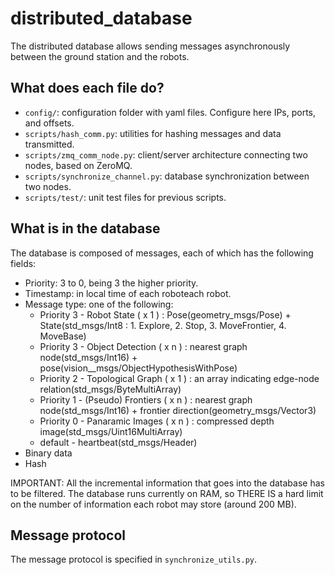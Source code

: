 distributed_database
====================

The distributed database allows sending messages asynchronously between the
ground station and the robots.

What does each file do?
----------------------

- `config/`: configuration folder with yaml files. Configure here IPs,
  ports, and offsets.
- `scripts/hash_comm.py`: utilities for hashing messages and data
  transmitted.
- `scripts/zmq_comm_node.py`: client/server architecture connecting two
  nodes, based on ZeroMQ.
- `scripts/synchronize_channel.py`: database synchronization between two
  nodes.
- `scripts/test/`: unit test files for previous scripts.


What is in the database
------------------------

The database is composed of messages, each of which has the following
fields:

 - Priority: 3 to 0, being 3 the higher priority.
 - Timestamp: in local time of each roboteach robot.
 - Message type: one of the following:
   - Priority 3 - Robot State ( x 1 ) : Pose(geometry_msgs/Pose) + State(std_msgs/Int8 : 1. Explore, 2. Stop, 3. MoveFrontier, 4. MoveBase)
   - Priority 3 - Object Detection ( x n ) : nearest graph node(std_msgs/Int16) + pose(vision__msgs/ObjectHypothesisWithPose)
   - Priority 2 - Topological Graph ( x 1 ) : an array indicating edge-node relation(std_msgs/ByteMultiArray)
   - Priority 1 - (Pseudo) Frontiers ( x n ) : nearest graph node(std_msgs/Int16) + frontier direction(geometry_msgs/Vector3)
   - Priority 0 - Panaramic Images ( x n ) : compressed depth image(std_msgs/Uint16MultiArray)
   - default - heartbeat(std_msgs/Header)
 - Binary data
 - Hash

IMPORTANT: All the incremental information that goes into the database
has to be filtered. The database runs currently on RAM, so THERE IS a
hard limit on the number of information each robot may store (around 200
MB).

Message protocol
----------------
The message protocol is specified in `synchronize_utils.py`.
